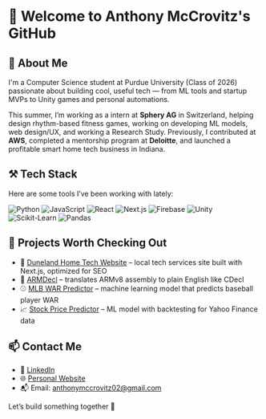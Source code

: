# 👋 Welcome to Anthony McCrovitz's GitHub

## 🧠 About Me
I'm a Computer Science student at Purdue University (Class of 2026) passionate about building cool, useful tech — from ML tools and startup MVPs to Unity games and personal automations.

This summer, I’m working as a intern at **Sphery AG** in Switzerland, helping design rhythm-based fitness games, working on developing ML models, web design/UX, and working a Research Study. Previously, I contributed at **AWS**, completed a mentorship program at **Deloitte**, and launched a profitable smart home tech business in Indiana.

## ⚒️ Tech Stack
Here are some tools I’ve been working with lately:

![Python](https://img.shields.io/badge/-Python-black?style=flat-square&logo=Python) 
![JavaScript](https://img.shields.io/badge/-JavaScript-black?style=flat-square&logo=javascript)
![React](https://img.shields.io/badge/-React-black?style=flat-square&logo=react)
![Next.js](https://img.shields.io/badge/-Next.js-black?style=flat-square&logo=next.js)
![Firebase](https://img.shields.io/badge/-Firebase-black?style=flat-square&logo=firebase)
![Unity](https://img.shields.io/badge/-Unity-black?style=flat-square&logo=unity)
![Scikit-Learn](https://img.shields.io/badge/-Scikit--Learn-black?style=flat-square&logo=scikit-learn)
![Pandas](https://img.shields.io/badge/-Pandas-black?style=flat-square&logo=pandas)

## 🧪 Projects Worth Checking Out
- 🔧 [Duneland Home Tech Website](https://www.dunelandhometech.com) – local tech services site built with Next.js, optimized for SEO
- 🧠 [ARMDecl](https://github.com/anthonymccrovitz/arm-decl) – translates ARMv8 assembly to plain English like CDecl
- ⚾ [MLB WAR Predictor](https://github.com/anthony-mccrovitz/mlb_war_prediction) – machine learning model that predicts baseball player WAR
- 📈 [Stock Price Predictor](https://github.com/anthonymccrovitz/Stock-Price-Prediction) – ML model with backtesting for Yahoo Finance data

## 📫 Contact Me
- 💼 [LinkedIn](https://www.linkedin.com/in/amccrovitz20)  
- 🌐 [Personal Website](https://www.anthonymccrovitz.com)  
- 📬 Email: anthonymccrovitz02@gmail.com

Let’s build something together 🚀
